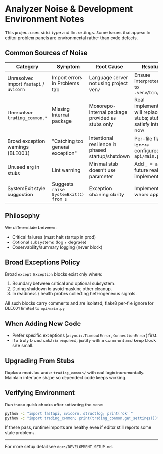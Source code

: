 # Analyzer Noise & Development Environment Notes

This project uses strict type and lint settings. Some issues that appear in editor problem panels are environmental rather than code defects.

## Common Sources of Noise

| Category | Symptom | Root Cause | Resolution |
|----------|---------|------------|------------|
| Unresolved import `fastapi` / `uvicorn` | Import errors in Problems tab | Language server not using project venv | Ensure interpreter is set to `.venv/bin/python` |
| Unresolved `trading_common.*` | Missing internal package | Monorepo-internal package provided as stubs only | Real implementation will replace stubs; stubs satisfy interface now |
| Broad exception warnings (BLE001) | "Catching too general exception" | Intentional resilience in phased startup/shutdown | Per-file flake8 ignore configured for `api/main.py` |
| Unused arg in stubs | Lint warning | Minimal stub doesn’t use parameter | Add `_ = arg` or future real implementation |
| SystemExit style suggestion | Suggests `raise SystemExit(1) from e` | Exception chaining clarity | Implemented where applicable |

## Philosophy
We differentiate between: 
- Critical failures (must halt startup in prod) 
- Optional subsystems (log + degrade) 
- Observability/summary logging (never block)

## Broad Exceptions Policy
Broad `except Exception` blocks exist only where: 
1. Boundary between critical and optional subsystem. 
2. During shutdown to avoid masking other cleanup. 
3. In readiness / health probes collecting heterogeneous signals.

All such blocks carry comments and are isolated; flake8 per-file ignore for BLE001 limited to `api/main.py`.

## When Adding New Code
- Prefer specific exceptions (`asyncio.TimeoutError`, `ConnectionError`) first.
- If a truly broad catch is required, justify with a comment and keep block size small.

## Upgrading From Stubs
Replace modules under `trading_common/` with real logic incrementally. Maintain interface shape so dependent code keeps working.

## Verifying Environment
Run these quick checks after activating the venv:
```bash
python -c "import fastapi, uvicorn, structlog; print('ok')"
python -c "import trading_common; print(trading_common.get_settings())"
```
If these pass, runtime imports are healthy even if editor still reports some stale problems.

---
For more setup detail see `docs/DEVELOPMENT_SETUP.md`.
